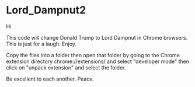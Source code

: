 # Lord_Dampnut2

Hi

This code will change Donald Trump to Lord Dampnut in Chrome browsers. This is just for a laugh. Enjoy.

Copy the files into a folder then open that folder by going to the Chrome extension directory chrome://extensions/ and select "developer mode" then click on "unpack extension" and select the folder.

Be excellent to each another. Peace.

